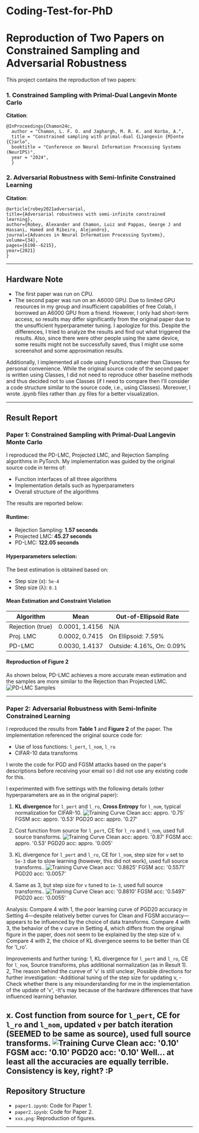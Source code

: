 # Coding-Test-for-PhD
# Reproduction of Two Papers on Constrained Sampling and Adversarial Robustness

This project contains the reproduction of two papers:

### 1. Constrained Sampling with Primal-Dual Langevin Monte Carlo
**Citation**:
<pre><code class="language-bibtex">@InProceedings{Chamon24c, 
  author = "Chamon, L. F. O. and Jaghargh, M. R. K. and Korba, A.", 
  title = "Constrained sampling with primal-dual {L}angevin {M}onte {C}arlo", 
  booktitle = "Conference on Neural Information Processing Systems (NeurIPS)", 
  year = "2024", 
  } </code></pre>

### 2. Adversarial Robustness with Semi-Infinite Constrained Learning
**Citation**:
<pre><code class="language-bibtex">@article{robey2021adversarial,
title={Adversarial robustness with semi-infinite constrained learning},
author={Robey, Alexander and Chamon, Luiz and Pappas, George J and Hassani, Hamed and Ribeiro, Alejandro},
journal={Advances in Neural Information Processing Systems},
volume={34},
pages={6198--6215},
year={2021}
}</code></pre>


---

## Hardware Note

- The first paper was run on CPU.
- The second paper was run on an A6000 GPU. Due to limited GPU resources in my group and insufficient capabilities of free Colab, I borrowed an A6000 GPU from a friend. However, I only had short-term access, so results may differ significantly from the original paper due to the unsufficient hyperparameter tuning. I apologize for this.
Despite the differences, I tried to analyze the results and find out what triggered the results. Also, since there were other people using the same device, some results might not be successfully saved, thus I might use some screenshot and some approximation results.

Additionally, I implemented all code using Functions rather than Classes for personal convenience. While the original source code of the second paper is written using Classes, I did not need to reproduce other baseline methods and thus decided not to use Classes (if I need to compare then I'll consider a code structure similar to the source code, i.e., using Classes).
Moreover, I wrote .ipynb files rather than .py files for a better visualization.

---

## Result Report

### Paper 1: Constrained Sampling with Primal-Dual Langevin Monte Carlo

I reproduced the PD-LMC, Projected LMC, and Rejection Sampling algorithms in PyTorch. My implementation was guided by the original source code in terms of:
- Function interfaces of all three algorithms
- Implementation details such as hyperparameters
- Overall structure of the algorithms

The results are reported below:
####  Runtime:
- Rejection Sampling: **1.57 seconds**
- Projected LMC: **45.27 seconds**
- PD-LMC: **122.05 seconds**

####  Hyperparameters selection:
The best estimation is obtained based on:
- Step size (x): `5e-4`
- Step size (λ): `0.1`

####  Mean Estimation and Constraint Violation
| Algorithm       | Mean                 | Out-of-Ellipsoid Rate |
|----------------|----------------------|------------------------|
| Rejection (true)| 0.0001, 1.4156       | N/A                    |
| Proj. LMC       | 0.0002, 0.7415       | On Ellipsoid: 7.59%    |
| PD-LMC          | 0.0030, 1.4137       | Outside: 4.16%, On: 0.09% |

####  Reproduction of Figure 2
As shown below, PD-LMC achieves a more accurate mean estimation and the samples are more similar to the Rejection than Projected LMC.
![PD-LMC Samples](#./samples.png)

---

### Paper 2: Adversarial Robustness with Semi-Infinite Constrained Learning

I reproduced the results from **Table 1** and **Figure 2** of the paper. The implementation referenced the original source code for:
- Use of loss functions: `l_pert`, `l_nom`, `l_ro`
- CIFAR-10 data transforms

I wrote the code for PGD and FGSM attacks based on the paper's descriptions before receiving your email so I did not use any existing code for this.

I experimented with five settings with the following details (other hyperparameters are as in the original paper):

1. **KL divergence** for `l_pert` and `l_ro`, **Cross Entropy** for `l_nom`, typical normalization for CIFAR-10.
![Training Curve](#trainingcurve1.png)
Clean acc: appro. '0.75'
FGSM acc: appro. '0.53'
PGD20 acc: appro. '0.27'

2. Cost function from source for `l_pert`, CE for `l_ro` and `l_nom`,  used full source transforms.
![Training Curve](#trainingcurve2.png)
Clean acc: appro. '0.87'
FGSM acc: appro. '0.53'
PGD20 acc: appro. '0.005'

3. KL divergence for `l_pert` and `l_ro`, CE for `l_nom`, step size for `v` set to `5e-3` due to slow learning (however, this did not work), used full source transforms..
![Training Curve](#trainingcurve2.png)
Clean acc: '0.8825'
FGSM acc: '0.5571'
PGD20 acc: '0.0057'

4. Same as 3, but step size for `v` tuned to `1e-3`, used full source transforms..
![Training Curve](#trainingcurve5.png)
Clean acc: '0.8810'
FGSM acc: '0.5497'
PGD20 acc: '0.0055'

Analysis:
Compare 4 with 1, the poor learning curve of PGD20 accuracy in Setting 4—despite relatively better curves for Clean and FGSM accuracy—appears to be influenced by the choice of data transforms.
Compare 4 with 3, the behavior of the v curve in Setting 4, which differs from the original figure in the paper, does not seem to be explained by the step size of v.
Compare 4 with 2, the choice of KL divergence seems to be better than CE for 'l_ro'.

Improvements and further tuning:
1, KL divergence for `l_pert` and `l_ro`, CE for `l_nom`, Source transforms, plus additional normalization (as in Result 1).
2, The reason behind the cureve of 'v' is still unclear, Possible directions for further investigation:
-Additional tuning of the step size for updating v,
-Check whether there is any misunderstanding for me in the implementation of the update of 'v',
-It's may because of the hardware differences that have influenced learning behavior.

x. Cost function from source for `l_pert`, CE for `l_ro` and `l_nom`, updated `v` per batch iteration (SEEMED to be same as source), used full source transforms.
![Training Curve](#trainingcurvex.png)
Clean acc:  '0.10'
FGSM acc:  '0.10'
PGD20 acc:  '0.10'
Well... at least all the accuracies are equally terrible. Consistency is key, right? :P
---

## Repository Structure
- `paper1.ipynb`: Code for Paper 1.
- `paper2.ipynb`: Code for Paper 2.
- `xxx.png`: Reproduction of figures.


---

